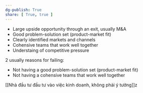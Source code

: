 ```yaml
---
dg-publish: True
share: [ True, true ]
---
```

- Large upside opportunity through an exit, usually M&A
- Good problem-solution set (product-market fit)
- Clearly identified markets and channels 
- Cohensive teams that work well together
- Understaing of competitive pressure 

2  usually reasons for failing:
- Not having a good problem-solution set (product-market fit)
- Not having  a cohensive teams that work well together

[[Nhà đầu tư đầu tư vào việc kinh doanh, không phải ý tưởng]]z